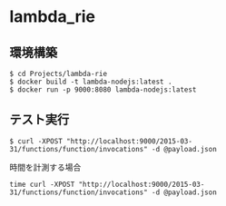 # lambda_rie

## 環境構築

```
$ cd Projects/lambda-rie
$ docker build -t lambda-nodejs:latest .
$ docker run -p 9000:8080 lambda-nodejs:latest
```

## テスト実行

```
$ curl -XPOST "http://localhost:9000/2015-03-31/functions/function/invocations" -d @payload.json
```

時間を計測する場合
```
time curl -XPOST "http://localhost:9000/2015-03-31/functions/function/invocations" -d @payload.json
```
